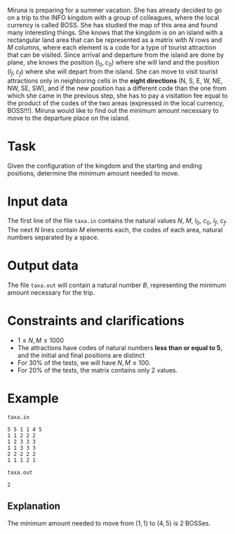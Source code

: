 Miruna is preparing for a summer vacation. She has already decided to go on a trip to the INFO kingdom with a group of colleagues, where the local currency is called BOSS. She has studied the map of this area and found many interesting things. She knows that the kingdom is on an island with a rectangular land area that can be represented as a matrix with $N$ rows and $M$ columns, where each element is a code for a type of tourist attraction that can be visited. Since arrival and departure from the island are done by plane, she knows the position $(l_0, c_0)$ where she will land and the position $(l_f, c_f)$ where she will depart from the island. She can move to visit tourist attractions only in neighboring cells in the **eight directions** (N, S, E, W, NE, NW, SE, SW), and if the new position has a different code than the one from which she came in the previous step, she has to pay a visitation fee equal to the product of the codes of the two areas (expressed in the local currency, BOSS!!!). Miruna would like to find out the minimum amount necessary to move to the departure place on the island.

# Task

Given the configuration of the kingdom and the starting and ending positions, determine the minimum amount needed to move.

# Input data

The first line of the file `taxa.in` contains the natural values $N$, $M$, $l_0$, $c_0$, $l_f$, $c_f$. The next $N$ lines contain $M$ elements each, the codes of each area, natural numbers separated by a space.

# Output data

The file `taxa.out` will contain a natural number $B$, representing the minimum amount necessary for the trip.

# Constraints and clarifications

* $1 \leq N, M \leq 1000$
* The attractions have codes of natural numbers **less than or equal to $5$**, and the initial and final positions are distinct
* For $30\%$ of the tests, we will have $N, M \leq 100$.
* For $20\%$ of the tests, the matrix contains only $2$ values.

# Example

`taxa.in`
```
5 5 1 1 4 5
1 1 2 2 2
1 2 3 3 3
1 1 3 3 3
2 2 2 2 2
1 1 1 2 1
```
`taxa.out`
```
2
```

## Explanation

The minimum amount needed to move from $(1,1)$ to $(4,5)$ is $2$ BOSSes.